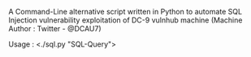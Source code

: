 A Command-Line alternative script written in Python to automate SQL Injection vulnerability exploitation of DC-9 vulnhub machine (Machine Author : Twitter - @DCAU7)

Usage : <./sql.py "SQL-Query">
